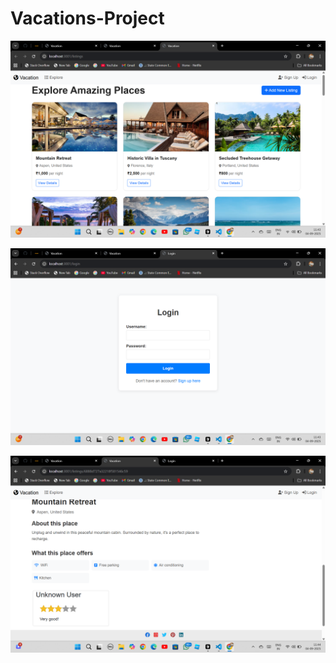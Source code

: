 ﻿# Vacations-Project

![image alt](https://github.com/Ishita345678/Vacations-Project/blob/a13c1ad8726f3e22f2fff85cd24e7272e3aa73c9/Screenshot%20(235).png)

![image alt](https://github.com/Ishita345678/Vacations-Project/blob/8aac3c80e7ba3b75e4b674cde1ceeff670c1a24a/Screenshot%20(237).png)


![image alt](https://github.com/Ishita345678/Vacations-Project/blob/d87651c99d7b7a3dc9aa7e5bd6f8727d14884b5b/Screenshot%20(239).png)
